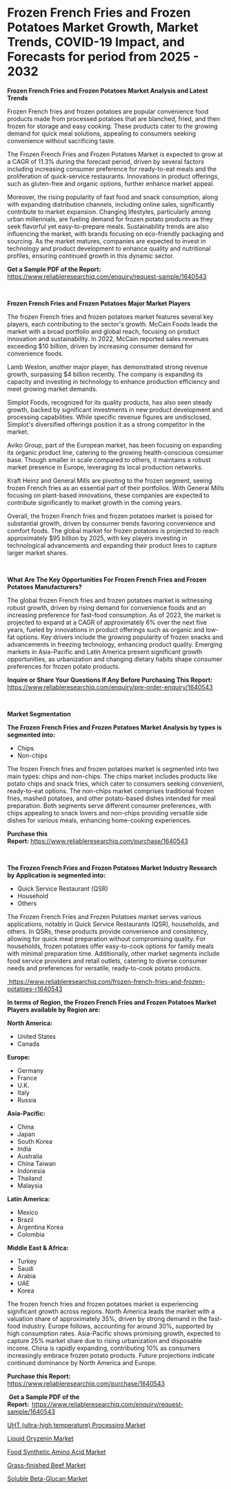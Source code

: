 <p><h1>Frozen French Fries and Frozen Potatoes Market Growth, Market Trends, COVID-19 Impact, and Forecasts for period from 2025 - 2032</h1></p><p><strong>Frozen French Fries and Frozen Potatoes Market Analysis and Latest Trends</strong></p>
<p><p>Frozen French fries and frozen potatoes are popular convenience food products made from processed potatoes that are blanched, fried, and then frozen for storage and easy cooking. These products cater to the growing demand for quick meal solutions, appealing to consumers seeking convenience without sacrificing taste. </p><p>The Frozen French Fries and Frozen Potatoes Market is expected to grow at a CAGR of 11.3% during the forecast period, driven by several factors including increasing consumer preference for ready-to-eat meals and the proliferation of quick-service restaurants. Innovations in product offerings, such as gluten-free and organic options, further enhance market appeal. </p><p>Moreover, the rising popularity of fast food and snack consumption, along with expanding distribution channels, including online sales, significantly contribute to market expansion. Changing lifestyles, particularly among urban millennials, are fueling demand for frozen potato products as they seek flavorful yet easy-to-prepare meals. Sustainability trends are also influencing the market, with brands focusing on eco-friendly packaging and sourcing. As the market matures, companies are expected to invest in technology and product development to enhance quality and nutritional profiles, ensuring continued growth in this dynamic sector.</p></p>
<p><strong>Get a Sample PDF of the Report:&nbsp;</strong> <a href="https://www.reliableresearchiq.com/enquiry/request-sample/1640543?utm_campaign=1123&utm_medium=2&utm_source=Github&utm_content=ia&utm_term=07042025&utm_id=frozen-french-fries-and-frozen-potatoes">https://www.reliableresearchiq.com/enquiry/request-sample/1640543</a></p>
<p>&nbsp;</p>
<p><strong>Frozen French Fries and Frozen Potatoes Major Market Players</strong></p>
<p><p>The frozen French fries and frozen potatoes market features several key players, each contributing to the sector's growth. McCain Foods leads the market with a broad portfolio and global reach, focusing on product innovation and sustainability. In 2022, McCain reported sales revenues exceeding $10 billion, driven by increasing consumer demand for convenience foods.</p><p>Lamb Weston, another major player, has demonstrated strong revenue growth, surpassing $4 billion recently. The company is expanding its capacity and investing in technology to enhance production efficiency and meet growing market demands.</p><p>Simplot Foods, recognized for its quality products, has also seen steady growth, backed by significant investments in new product development and processing capabilities. While specific revenue figures are undisclosed, Simplot's diversified offerings position it as a strong competitor in the market.</p><p>Aviko Group, part of the European market, has been focusing on expanding its organic product line, catering to the growing health-conscious consumer base. Though smaller in scale compared to others, it maintains a robust market presence in Europe, leveraging its local production networks.</p><p>Kraft Heinz and General Mills are pivoting to the frozen segment, seeing frozen French fries as an essential part of their portfolios. With General Mills focusing on plant-based innovations, these companies are expected to contribute significantly to market growth in the coming years.</p><p>Overall, the frozen French fries and frozen potatoes market is poised for substantial growth, driven by consumer trends favoring convenience and comfort foods. The global market for frozen potatoes is projected to reach approximately $95 billion by 2025, with key players investing in technological advancements and expanding their product lines to capture larger market shares.</p></p>
<p>&nbsp;</p>
<p><strong>What Are The Key Opportunities For Frozen French Fries and Frozen Potatoes Manufacturers?</strong></p>
<p><p>The global frozen French fries and frozen potatoes market is witnessing robust growth, driven by rising demand for convenience foods and an increasing preference for fast-food consumption. As of 2023, the market is projected to expand at a CAGR of approximately 6% over the next five years, fueled by innovations in product offerings such as organic and low-fat options. Key drivers include the growing popularity of frozen snacks and advancements in freezing technology, enhancing product quality. Emerging markets in Asia-Pacific and Latin America present significant growth opportunities, as urbanization and changing dietary habits shape consumer preferences for frozen potato products.</p></p>
<p><strong>Inquire or Share Your Questions If Any Before Purchasing This Report:</strong> <a href="https://www.reliableresearchiq.com/enquiry/pre-order-enquiry/1640543?utm_campaign=1123&utm_medium=2&utm_source=Github&utm_content=ia&utm_term=07042025&utm_id=frozen-french-fries-and-frozen-potatoes">https://www.reliableresearchiq.com/enquiry/pre-order-enquiry/1640543</a></p>
<p>&nbsp;</p>
<p><strong>Market Segmentation</strong></p>
<p><strong>The Frozen French Fries and Frozen Potatoes Market Analysis by types is segmented into:</strong></p>
<p><ul><li>Chips</li><li>Non-chips</li></ul></p>
<p><p>The frozen French fries and frozen potatoes market is segmented into two main types: chips and non-chips. The chips market includes products like potato chips and snack fries, which cater to consumers seeking convenient, ready-to-eat options. The non-chips market comprises traditional frozen fries, mashed potatoes, and other potato-based dishes intended for meal preparation. Both segments serve different consumer preferences, with chips appealing to snack lovers and non-chips providing versatile side dishes for various meals, enhancing home-cooking experiences.</p></p>
<p><strong>Purchase this Report:&nbsp;</strong><a href="https://www.reliableresearchiq.com/purchase/1640543?utm_campaign=1123&utm_medium=2&utm_source=Github&utm_content=ia&utm_term=07042025&utm_id=frozen-french-fries-and-frozen-potatoes">https://www.reliableresearchiq.com/purchase/1640543</a></p>
<p>&nbsp;</p>
<p><strong>The Frozen French Fries and Frozen Potatoes Market Industry Research by Application is segmented into:</strong></p>
<p><ul><li>Quick Service Restaurant (QSR)</li><li>Household</li><li>Others</li></ul></p>
<p><p>The Frozen French Fries and Frozen Potatoes market serves various applications, notably in Quick Service Restaurants (QSR), households, and others. In QSRs, these products provide convenience and consistency, allowing for quick meal preparation without compromising quality. For households, frozen potatoes offer easy-to-cook options for family meals with minimal preparation time. Additionally, other market segments include food service providers and retail outlets, catering to diverse consumer needs and preferences for versatile, ready-to-cook potato products.</p></p>
<p><a href="https://www.reliableresearchiq.com/frozen-french-fries-and-frozen-potatoes-r1640543?utm_campaign=1123&utm_medium=2&utm_source=Github&utm_content=ia&utm_term=07042025&utm_id=frozen-french-fries-and-frozen-potatoes">&nbsp;https://www.reliableresearchiq.com/frozen-french-fries-and-frozen-potatoes-r1640543</a></p>
<p><strong>In terms of Region, the Frozen French Fries and Frozen Potatoes Market Players available by Region are:</strong></p>
<p>
    <p> <strong> North America: </strong>
        <ul>
            <li>United States</li>
            <li>Canada</li>
        </ul>
        </p> 
    <p> <strong> Europe: </strong>
        <ul>
            <li>Germany</li>
            <li>France</li>
            <li>U.K.</li>
            <li>Italy</li>
            <li>Russia</li>
        </ul>
        </p> 
    <p> <strong> Asia-Pacific: </strong>
        <ul>
            <li>China</li>
            <li>Japan</li>
            <li>South Korea</li>
            <li>India</li>
            <li>Australia</li>
            <li>China Taiwan</li>
            <li>Indonesia</li>
            <li>Thailand</li>
            <li>Malaysia</li>
        </ul>
        </p> 
    <p> <strong> Latin America: </strong>
        <ul>
            <li>Mexico</li>
            <li>Brazil</li>
            <li>Argentina Korea</li>
            <li>Colombia</li>
        </ul>
        </p> 
    <p> <strong> Middle East & Africa: </strong>
        <ul>
            <li>Turkey</li>
            <li>Saudi</li>
            <li>Arabia</li>
            <li>UAE</li>
            <li>Korea</li>
        </ul>
    </p>
    </p>
<p><p>The frozen french fries and frozen potatoes market is experiencing significant growth across regions. North America leads the market with a valuation share of approximately 35%, driven by strong demand in the fast-food industry. Europe follows, accounting for around 30%, supported by high consumption rates. Asia-Pacific shows promising growth, expected to capture 25% market share due to rising urbanization and disposable income. China is rapidly expanding, contributing 10% as consumers increasingly embrace frozen potato products. Future projections indicate continued dominance by North America and Europe.</p></p>
<p><strong>Purchase this Report: </strong><a href="https://www.reliableresearchiq.com/purchase/1640543?utm_campaign=1123&utm_medium=2&utm_source=Github&utm_content=ia&utm_term=07042025&utm_id=frozen-french-fries-and-frozen-potatoes">https://www.reliableresearchiq.com/purchase/1640543</a></p>
<p>&nbsp;<strong>Get a Sample PDF of the Report:&nbsp;&nbsp;</strong><a href="https://www.reliableresearchiq.com/enquiry/request-sample/1640543?utm_campaign=1123&utm_medium=2&utm_source=Github&utm_content=ia&utm_term=07042025&utm_id=frozen-french-fries-and-frozen-potatoes">https://www.reliableresearchiq.com/enquiry/request-sample/1640543</a></p>
<p><strong></strong></p>
<p><p><a href="https://github.com/mcveathuane2/Market-Research-Report-List-1/blob/main/uht-ultra-high-temperature-processing-market.md?utm_campaign=1123&utm_medium=2&utm_source=Github&utm_content=ia&utm_term=07042025&utm_id=frozen-french-fries-and-frozen-potatoes">UHT (ultra-high temperature) Processing Market</a></p><p><a href="https://github.com/rakowpleetj1/Market-Research-Report-List-1/blob/main/liquid-oryzenin-market.md?utm_campaign=1123&utm_medium=2&utm_source=Github&utm_content=ia&utm_term=07042025&utm_id=frozen-french-fries-and-frozen-potatoes">Liquid Oryzenin Market</a></p><p><a href="https://github.com/buenayankobl/Market-Research-Report-List-1/blob/main/food-synthetic-amino-acid-market.md?utm_campaign=1123&utm_medium=2&utm_source=Github&utm_content=ia&utm_term=07042025&utm_id=frozen-french-fries-and-frozen-potatoes">Food Synthetic Amino Acid Market</a></p><p><a href="https://github.com/uripeachrii/Market-Research-Report-List-1/blob/main/grass-finished-beef-market.md?utm_campaign=1123&utm_medium=2&utm_source=Github&utm_content=ia&utm_term=07042025&utm_id=frozen-french-fries-and-frozen-potatoes">Grass-finished Beef Market</a></p><p><a href="https://github.com/laingragle95/Market-Research-Report-List-1/blob/main/soluble-beta-glucan-market.md?utm_campaign=1123&utm_medium=2&utm_source=Github&utm_content=ia&utm_term=07042025&utm_id=frozen-french-fries-and-frozen-potatoes">Soluble Beta-Glucan Market</a></p></p>